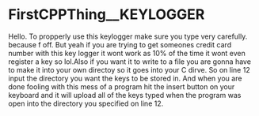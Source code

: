 # FirstCPPThing__KEYLOGGER
Hello.
To propperly use this keylogger make sure you type very carefully.
because f off. But yeah if you are trying to get someones credit card number with this key logger it wont work as 10% of the time it wont even
register a key so lol.Also if you want it to write to a file you are gonna 
have to make it into your own directoy so it goes into your C dirve. So on line 12 input the directory you want the keys to be stored in.
And when you are done fooling with this mess of a program hit the insert button on your keyboard and it will upload all of the keys typed
when the program was open into the directory you specified on line 12.
